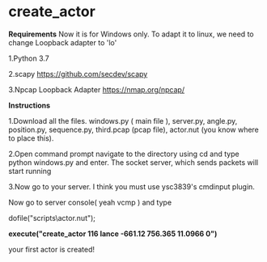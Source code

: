 # create_actor

**Requirements** 
Now it is for Windows only. To adapt it to linux, we need to change Loopback adapter to 'lo'

1.Python 3.7

2.scapy https://github.com/secdev/scapy

3.Npcap Loopback Adapter https://nmap.org/npcap/

**Instructions**

1.Download all the files.
	windows.py ( main file ), 
	server.py, 
	angle.py, 
	position.py,
	sequence.py,
	third.pcap  (pcap file),
	actor.nut (you know where to place this).
  
2.Open command prompt navigate to the directory using cd and type
python windows.py 
and enter. The socket server, which sends packets will start running

3.Now go to your server. I think you must use ysc3839's cmdinput plugin.

Now go to server console( yeah vcmp ) and type

dofile("scripts\actor.nut");

**execute("create_actor 116 lance -661.12 756.365 11.0966 0")**

your first actor is created!
